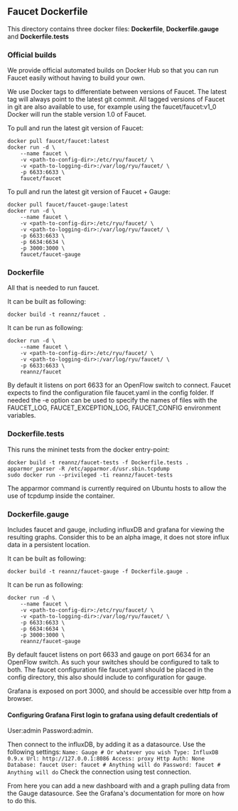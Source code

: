 ## Faucet Dockerfile

This directory contains three docker files: **Dockerfile**,
**Dockerfile.gauge** and **Dockerfile.tests**

### Official builds

We provide official automated builds on Docker Hub so that you can run Faucet
easily without having to build your own.

We use Docker tags to differentiate between versions of Faucet. The latest
tag will always point to the latest git commit. All tagged versions of Faucet
in git are also available to use, for example using the faucet/faucet:v1_0
Docker will run the stable version 1.0 of Faucet.

To pull and run the latest git version of Faucet:

```
docker pull faucet/faucet:latest
docker run -d \
    --name faucet \
    -v <path-to-config-dir>:/etc/ryu/faucet/ \
    -v <path-to-logging-dir>:/var/log/ryu/faucet/ \
    -p 6633:6633 \
    faucet/faucet
```

To pull and run the latest git version of Faucet + Gauge:

```
docker pull faucet/faucet-gauge:latest
docker run -d \
    --name faucet \
    -v <path-to-config-dir>:/etc/ryu/faucet/ \
    -v <path-to-logging-dir>:/var/log/ryu/faucet/ \
    -p 6633:6633 \
    -p 6634:6634 \
    -p 3000:3000 \
    faucet/faucet-gauge
```

### Dockerfile

All that is needed to run faucet.

It can be built as following:
```
docker build -t reannz/faucet .
```
It can be run as following:
```
docker run -d \
    --name faucet \
    -v <path-to-config-dir>:/etc/ryu/faucet/ \
    -v <path-to-logging-dir>:/var/log/ryu/faucet/ \
    -p 6633:6633 \
    reannz/faucet
```

By default it listens on port 6633 for an OpenFlow switch to connect. Faucet
expects to find the configuration file faucet.yaml in the config folder. If
needed the -e option can be used to specify the names of files with the
FAUCET\_LOG, FAUCET\_EXCEPTION\_LOG, FAUCET\_CONFIG environment variables.

### Dockerfile.tests

This runs the mininet tests from the docker entry-point:

```
docker build -t reannz/faucet-tests -f Dockerfile.tests .
apparmor_parser -R /etc/apparmor.d/usr.sbin.tcpdump
sudo docker run --privileged -ti reannz/faucet-tests
```

The apparmor command is currently required on Ubuntu hosts to allow the use of
tcpdump inside the container.

### Dockerfile.gauge

Includes faucet and gauge, including influxDB and grafana for viewing the
resulting graphs.  Consider this to be an alpha image, it does not store influx
data in a persistent location.

It can be built as following:
```
docker build -t reannz/faucet-gauge -f Dockerfile.gauge .
```
It can be run as following:
```
docker run -d \
    --name faucet \
    -v <path-to-config-dir>:/etc/ryu/faucet/ \
    -v <path-to-logging-dir>:/var/log/ryu/faucet/ \
    -p 6633:6633 \
    -p 6634:6634 \
    -p 3000:3000 \
    reannz/faucet-gauge
```

By default faucet listens on port 6633 and gauge on port 6634 for an OpenFlow
switch. As such your switches should be configured to talk to both.  The faucet
configuration file faucet.yaml should be placed in the config directory, this
also should include to configuration for gauge.

Grafana is exposed on port 3000, and should be accessible over http from a
browser.

#### Configuring Grafana First login to grafana using default credentials of
User:admin Password:admin.

Then connect to the influxDB, by adding it as a datasource. Use the following
settings: ``` Name: Gauge # Or whatever you wish Type: InfluxDB 0.9.x Url:
http://127.0.0.1:8086 Access: proxy Http Auth: None Database: faucet User:
faucet # Anything will do Password: faucet # Anything will do ``` Check the
connection using test connection.

From here you can add a new dashboard with and a graph pulling data from the
Gauge datasource.  See the Grafana's documentation for more on how to do this.
